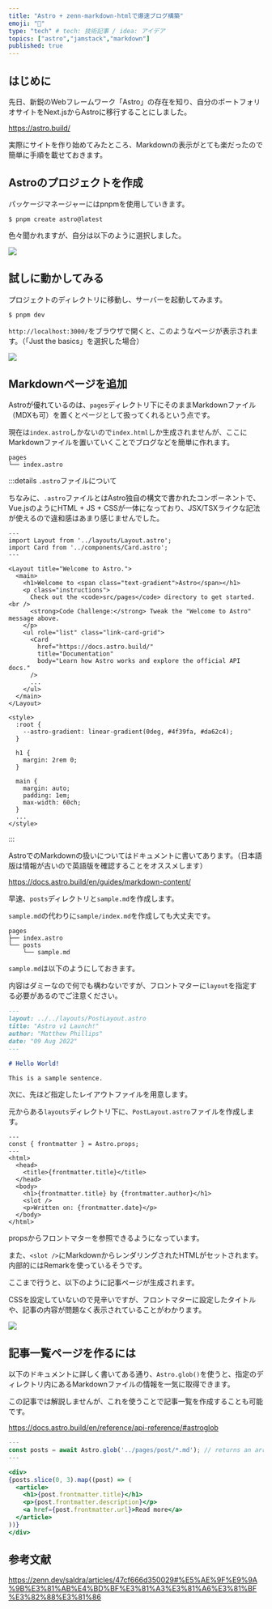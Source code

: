 ```yaml
---
title: "Astro + zenn-markdown-htmlで爆速ブログ構築"
emoji: "💨"
type: "tech" # tech: 技術記事 / idea: アイデア
topics: ["astro","jamstack","markdown"]
published: true
---
```


## はじめに

先日、新鋭のWebフレームワーク「Astro」の存在を知り、自分のポートフォリオサイトをNext.jsからAstroに移行することにしました。

https://astro.build/

実際にサイトを作り始めてみたところ、Markdownの表示がとても楽だったので簡単に手順を載せておきます。

## Astroのプロジェクトを作成

パッケージマネージャーにはpnpmを使用していきます。

```shell
$ pnpm create astro@latest
```

色々聞かれますが、自分は以下のように選択しました。

![](https://storage.googleapis.com/zenn-user-upload/840db6a6cb7f-20220828.png)

## 試しに動かしてみる

プロジェクトのディレクトリに移動し、サーバーを起動してみます。

```shell
$ pnpm dev
```

`http://localhost:3000/`をブラウザで開くと、このようなページが表示されます。（「Just the basics」を選択した場合）

![](https://storage.googleapis.com/zenn-user-upload/03b9bd8786ea-20220828.png)

## Markdownページを追加

Astroが優れているのは、`pages`ディレクトリ下にそのままMarkdownファイル（MDXも可）を置くとページとして扱ってくれるという点です。

現在は`index.astro`しかないので`index.html`しか生成されませんが、ここにMarkdownファイルを置いていくことでブログなどを簡単に作れます。

```
pages
└── index.astro
```

:::details `.astro`ファイルについて

ちなみに、`.astro`ファイルとはAstro独自の構文で書かれたコンポーネントで、Vue.jsのようにHTML + JS + CSSが一体になっており、JSX/TSXライクな記法が使えるので違和感はあまり感じませんでした。

```jsx:index.astro（一部抜粋）
---
import Layout from '../layouts/Layout.astro';
import Card from '../components/Card.astro';
---

<Layout title="Welcome to Astro.">
  <main>
    <h1>Welcome to <span class="text-gradient">Astro</span></h1>
    <p class="instructions">
      Check out the <code>src/pages</code> directory to get started.<br />
      <strong>Code Challenge:</strong> Tweak the "Welcome to Astro" message above.
    </p>
    <ul role="list" class="link-card-grid">
      <Card
        href="https://docs.astro.build/"
        title="Documentation"
        body="Learn how Astro works and explore the official API docs."
      />
      ...
    </ul>
  </main>
</Layout>

<style>
  :root {
    --astro-gradient: linear-gradient(0deg, #4f39fa, #da62c4);
  }

  h1 {
    margin: 2rem 0;
  }

  main {
    margin: auto;
    padding: 1em;
    max-width: 60ch;
  }
  ...
</style>

```

:::

AstroでのMarkdownの扱いについてはドキュメントに書いてあります。（日本語版は情報が古いので英語版を確認することをオススメします）

https://docs.astro.build/en/guides/markdown-content/

早速、`posts`ディレクトリと`sample.md`を作成します。

`sample.md`の代わりに`sample/index.md`を作成しても大丈夫です。

```
pages
├── index.astro
└── posts
    └── sample.md
```

`sample.md`は以下のようにしておきます。

内容はダミーなので何でも構わないですが、フロントマターに`layout`を指定する必要があるのでご注意ください。

```markdown:sample.md
---
layout: ../../layouts/PostLayout.astro
title: "Astro v1 Launch!"
author: "Matthew Phillips"
date: "09 Aug 2022"
---

# Hello World!

This is a sample sentence.

```

次に、先ほど指定したレイアウトファイルを用意します。

元からある`layouts`ディレクトリ下に、`PostLayout.astro`ファイルを作成します。

```jsx:PostLayout.astro
---
const { frontmatter } = Astro.props;
---
<html>
  <head>
    <title>{frontmatter.title}</title>
  </head>
  <body>
    <h1>{frontmatter.title} by {frontmatter.author}</h1>
    <slot />
    <p>Written on: {frontmatter.date}</p>
  </body>
</html>
```

propsからフロントマターを参照できるようになっています。

また、`<slot />`にMarkdownからレンダリングされたHTMLがセットされます。内部的にはRemarkを使っているそうです。


ここまで行うと、以下のように記事ページが生成されます。

CSSを設定していないので見辛いですが、フロントマターに設定したタイトルや、記事の内容が問題なく表示されていることがわかります。

![](https://storage.googleapis.com/zenn-user-upload/c1222bbe8610-20220828.png)

## 記事一覧ページを作るには

以下のドキュメントに詳しく書いてある通り、`Astro.glob()`を使うと、指定のディレクトリ内にあるMarkdownファイルの情報を一気に取得できます。

この記事では解説しませんが、これを使うことで記事一覧を作成することも可能です。

https://docs.astro.build/en/reference/api-reference/#astroglob

```jsx
---
const posts = await Astro.glob('../pages/post/*.md'); // returns an array of posts that live at ./src/pages/post/*.md
---

<div>
{posts.slice(0, 3).map((post) => (
  <article>
    <h1>{post.frontmatter.title}</h1>
    <p>{post.frontmatter.description}</p>
    <a href={post.frontmatter.url}>Read more</a>
  </article>
))}
</div>
```

## 参考文献

https://zenn.dev/saldra/articles/47cf666d350029#%E5%AE%9F%E9%9A%9B%E3%81%AB%E4%BD%BF%E3%81%A3%E3%81%A6%E3%81%BF%E3%82%88%E3%81%86

